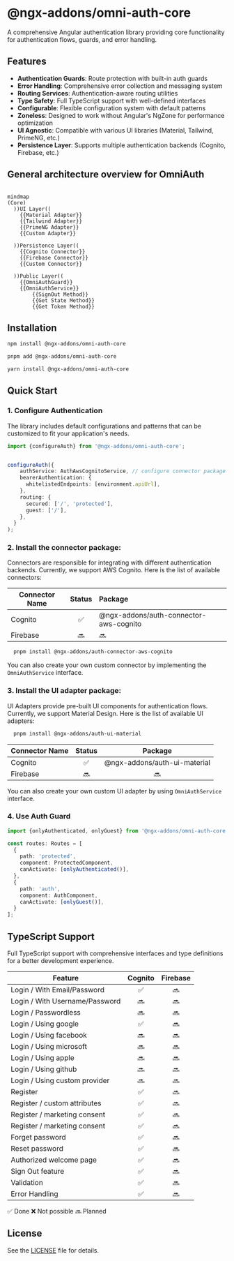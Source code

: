 # @ngx-addons/omni-auth-core

A comprehensive Angular authentication library providing core functionality for authentication flows, guards, and error handling.

## Features

- **Authentication Guards**: Route protection with built-in auth guards
- **Error Handling**: Comprehensive error collection and messaging system
- **Routing Services**: Authentication-aware routing utilities
- **Type Safety**: Full TypeScript support with well-defined interfaces
- **Configurable**: Flexible configuration system with default patterns
- **Zoneless**: Designed to work without Angular's NgZone for performance optimization
- **UI Agnostic**: Compatible with various UI libraries (Material, Tailwind, PrimeNG, etc.)
- **Persistence Layer**: Supports multiple authentication backends (Cognito, Firebase, etc.)

## General architecture overview for OmniAuth

```mermaid

mindmap
(Core)
  ))UI Layer((
    {{Material Adapter}}
    {{Tailwind Adapter}}
    {{PrimeNG Adapter}}
    {{Custom Adapter}}

  ))Persistence Layer((
    {{Cognito Connector}}
    {{Firebase Connector}}
    {{Custom Connector}}

  ))Public Layer((
    {{OmniAuthGuard}}
    {{OmniAuthService}}
        {{SignOut Method}}
        {{Get State Method}}
        {{Get Token Method}}
```

## Installation

```bash
npm install @ngx-addons/omni-auth-core
```

```bash
pnpm add @ngx-addons/omni-auth-core
```

```bash
yarn install @ngx-addons/omni-auth-core
```

## Quick Start

### 1. Configure Authentication

The library includes default configurations and patterns that can be customized to fit your application's needs.

```typescript
import {configureAuth} from '@ngx-addons/omni-auth-core';


configureAuth({
    authService: AuthAwsCognitoService, // configure connector package (see below)
    bearerAuthentication: {
      whitelistedEndpoints: [environment.apiUrl],
    },
    routing: {
      secured: ['/', 'protected'],
      guest: ['/'],
    },
  }
);
```

### 2. Install the connector package:

Connectors are responsible for integrating with different authentication backends. Currently, we support AWS Cognito. Here is the list of available connectors:

| Connector Name | Status | Package                               |
|----------------|:------:|:--------------------------------------|
| Cognito        |   ✅    | @ngx-addons/auth-connector-aws-cognito |
| Firebase       |   🔜   | 🔜                                    |

```bash
  pnpm install @ngx-addons/auth-connector-aws-cognito
```

You can also create your own custom connector by implementing the `OmniAuthService` interface.

### 3. Install the UI adapter package:
UI Adapters provide pre-built UI components for authentication flows. Currently, we support Material Design. Here is the list of available UI adapters:

```bash
  pnpm install @ngx-addons/auth-ui-material
```

| Connector Name | Status |           Package           |
|----------------|:------:|:---------------------------:|
| Cognito        |   ✅    | @ngx-addons/auth-ui-material |
| Firebase       |   🔜   |             🔜              |

You can also create your own custom UI adapter by using `OmniAuthService` interface.

### 4. Use Auth Guard

```typescript
import {onlyAuthenticated, onlyGuest} from '@ngx-addons/omni-auth-core';

const routes: Routes = [
  {
    path: 'protected',
    component: ProtectedComponent,
    canActivate: [onlyAuthenticated()],
  },
  {
    path: 'auth',
    component: AuthComponent,
    canActivate: [onlyGuest()],
  }
];

```

## TypeScript Support

Full TypeScript support with comprehensive interfaces and type definitions for a better development experience.

| Feature                        | Cognito | Firebase |
|--------------------------------|:-------:|:--------:|
| Login / With Email/Password    |    ✅    |    🔜    |
| Login / With Username/Password |   🔜    |    🔜    |
| Login / Passwordless           |   🔜    |    🔜    |
| Login / Using google           |    ✅    |    🔜    |
| Login / Using facebook         |   🔜    |    🔜    |
| Login / Using microsoft        |   🔜    |    🔜    |
| Login / Using apple            |   🔜    |    🔜    |
| Login / Using github           |   🔜    |    🔜    |
| Login / Using custom provider  |   🔜    |    🔜    |
| Register                       |    ✅    |    🔜    |
| Register / custom attributes   |    ✅    |    🔜    |
| Register / marketing consent   |    ✅    |    🔜    |
| Register / marketing consent   |    ✅    |    🔜    |
| Forget password                |    ✅    |    🔜    |
| Reset password                 |    ✅    |    🔜    |
| Authorized welcome page        |    ✅    |    🔜    |
| Sign Out feature               |    ✅    |    🔜    |
| Validation                     |    ✅    |    🔜    |
| Error Handling                 |    ✅    |    🔜    |

✅ Done
❌ Not possible
🔜 Planned

## License

See the [LICENSE](LICENSE.md) file for details.
